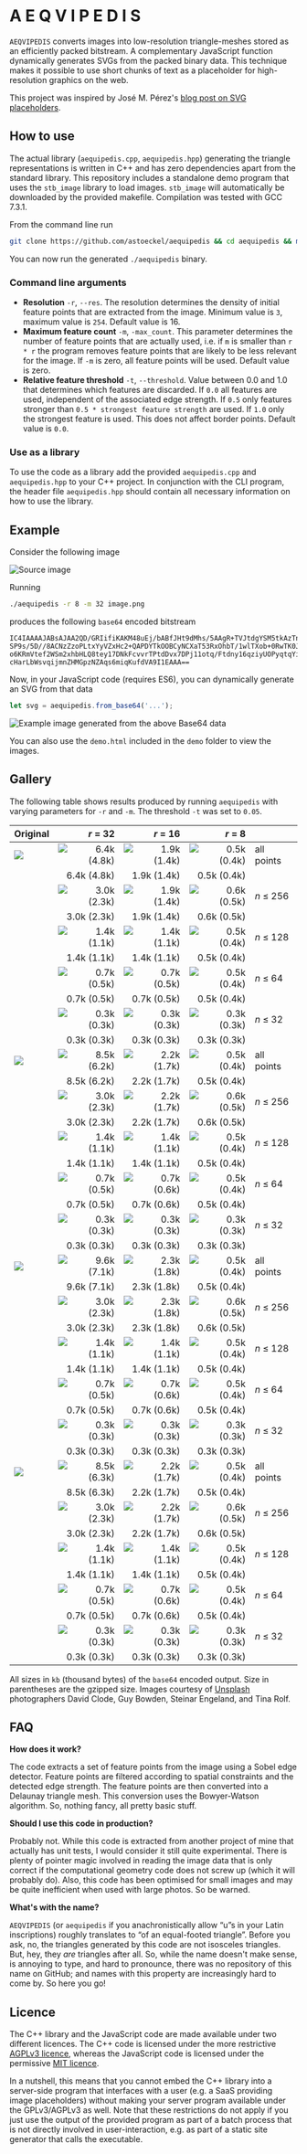 # A E Q V I P E D I S

`AEQVIPEDIS` converts images into low-resolution triangle-meshes stored as an efficiently packed bitstream. A complementary JavaScript function dynamically generates SVGs from the packed binary data. This technique makes it possible to use short chunks of text as a placeholder for high-resolution graphics on the web.

This project was inspired by José M. Pérez's [blog post on SVG placeholders](https://jmperezperez.com/svg-placeholders/).

## How to use

The actual library (`aequipedis.cpp`, `aequipedis.hpp`) generating the triangle representations is written in C++ and has zero dependencies apart from the standard library. This repository includes a standalone demo program that uses the `stb_image` library to load images. `stb_image` will automatically be downloaded by the provided makefile. Compilation was tested with GCC 7.3.1. 

From the command line run
```bash
git clone https://github.com/astoeckel/aequipedis && cd aequipedis && make
```
You can now run the generated `./aequipedis` binary.

### Command line arguments

* **Resolution** `-r`, `--res`. The resolution determines the density of initial feature points that are extracted from the image. Minimum value is `3`, maximum value is `254`. Default value is 16.
* **Maximum feature count** `-m`, `-max_count`. This parameter determines the number of feature points that are actually used, i.e. if `m` is smaller than `r * r` the program removes feature points that are likely to be less relevant for the image. If `-m` is zero, all feature points will be used. Default value is zero.
* **Relative feature threshold** `-t`, `--threshold`. Value between 0.0 and 1.0 that determines which features are discarded. If `0.0` all features are used, independent of the associated edge strength. If `0.5` only features stronger than `0.5 * strongest feature strength` are used. If `1.0` only the strongest feature is used. This does not affect border points. Default value is `0.0`.

### Use as a library

To use the code as a library add the provided `aequipedis.cpp` and `aequipedis.hpp` to your C++ project. In conjunction with the CLI program, the header file `aequipedis.hpp` should contain all necessary information on how to use the library.

## Example

Consider the following image

![Source image](demo/src/david-clode-363878.small.jpg)

Running
```bash
./aequipedis -r 8 -m 32 image.png
```
produces the following `base64` encoded bitstream
```
IC4IAAAAJABsAJAA2QD/GRIifiKAKM48uEj/bABfJHt9dMhs/5AAgR+TVJtdgYSM5tkAzTnrWsrQ/wD/
SP9s/5D//8ACNzZzoPLtxYyVZxHc2+QAPDYTkOOBCyNCXaT53RxOhbT/1wlTXob+0RwTK0JPqs+y6KOp
o6KRmVtef2WSm2xhbHLQ8tey17DNkFcvvrTPtdDvx7DPj11otq/Ftdny16qziyUOPyqtqYipe1uEjTYl
cHarLbWsvqijmnZHMGpzNZAqs6miqKufdVA9I1EAAA==
```
Now, in your JavaScript code (requires ES6), you can dynamically generate an SVG from that data
```js
let svg = aequipedis.from_base64('...');
```
![Example image generated from the above Base64 data](demo/out/david-clode-363878.small.jpg_r8_m32.jpg)

You can also use the `demo.html` included in the `demo` folder to view the images.

## Gallery

The following table shows results produced by running `aequipedis` with varying parameters for `-r` and `-m`. The threshold `-t` was set to `0.05`.

| Original |  *r* = 32 |  *r* = 16 |  *r* = 8 |       |
| :------- |   ---: |   ---: |   ---: |  :--- |
| ![](demo/src/david-clode-363878.small.jpg) | ![6.4k (4.8k)](demo/out/david-clode-363878.small.jpg_r32_m1024.jpg) | ![1.9k (1.4k)](demo/out/david-clode-363878.small.jpg_r16_m256.jpg) | ![0.5k (0.4k)](demo/out/david-clode-363878.small.jpg_r8_m64.jpg) | all points 
|  | 6.4k (4.8k) | 1.9k (1.4k) | 0.5k (0.4k) |
| | ![3.0k (2.3k)](demo/out/david-clode-363878.small.jpg_r32_m256.jpg) | ![1.9k (1.4k)](demo/out/david-clode-363878.small.jpg_r16_m256.jpg) | ![0.6k (0.5k)](demo/out/david-clode-363878.small.jpg_r8_m256.jpg) | *n* ≤ 256
| | 3.0k (2.3k) | 1.9k (1.4k) | 0.6k (0.5k) |
| | ![1.4k (1.1k)](demo/out/david-clode-363878.small.jpg_r32_m128.jpg) | ![1.4k (1.1k)](demo/out/david-clode-363878.small.jpg_r16_m128.jpg) | ![0.5k (0.4k)](demo/out/david-clode-363878.small.jpg_r8_m128.jpg) | *n* ≤ 128
| | 1.4k (1.1k) | 1.4k (1.1k) | 0.5k (0.4k) |
| | ![0.7k (0.5k)](demo/out/david-clode-363878.small.jpg_r32_m64.jpg) | ![0.7k (0.5k)](demo/out/david-clode-363878.small.jpg_r16_m64.jpg) | ![0.5k (0.4k)](demo/out/david-clode-363878.small.jpg_r8_m64.jpg) | *n* ≤ 64
| | 0.7k (0.5k) | 0.7k (0.5k) | 0.5k (0.4k) |
| | ![0.3k (0.3k)](demo/out/david-clode-363878.small.jpg_r32_m32.jpg) | ![0.3k (0.3k)](demo/out/david-clode-363878.small.jpg_r16_m32.jpg) | ![0.3k (0.3k)](demo/out/david-clode-363878.small.jpg_r8_m32.jpg) | *n* ≤ 32
|  | 0.3k (0.3k) | 0.3k (0.3k) | 0.3k (0.3k) |
| ![](demo/src/guy-bowden-95257.small.jpg) | ![8.5k (6.2k)](demo/out/guy-bowden-95257.small.jpg_r32_m1024.jpg) | ![2.2k (1.7k)](demo/out/guy-bowden-95257.small.jpg_r16_m256.jpg) | ![0.5k (0.4k)](demo/out/guy-bowden-95257.small.jpg_r8_m64.jpg) | all points 
|  | 8.5k (6.2k) | 2.2k (1.7k) | 0.5k (0.4k) |
| | ![3.0k (2.3k)](demo/out/guy-bowden-95257.small.jpg_r32_m256.jpg) | ![2.2k (1.7k)](demo/out/guy-bowden-95257.small.jpg_r16_m256.jpg) | ![0.6k (0.5k)](demo/out/guy-bowden-95257.small.jpg_r8_m256.jpg) | *n* ≤ 256
| | 3.0k (2.3k) | 2.2k (1.7k) | 0.6k (0.5k) |
| | ![1.4k (1.1k)](demo/out/guy-bowden-95257.small.jpg_r32_m128.jpg) | ![1.4k (1.1k)](demo/out/guy-bowden-95257.small.jpg_r16_m128.jpg) | ![0.5k (0.4k)](demo/out/guy-bowden-95257.small.jpg_r8_m128.jpg) | *n* ≤ 128
| | 1.4k (1.1k) | 1.4k (1.1k) | 0.5k (0.4k) |
| | ![0.7k (0.5k)](demo/out/guy-bowden-95257.small.jpg_r32_m64.jpg) | ![0.7k (0.6k)](demo/out/guy-bowden-95257.small.jpg_r16_m64.jpg) | ![0.5k (0.4k)](demo/out/guy-bowden-95257.small.jpg_r8_m64.jpg) | *n* ≤ 64
| | 0.7k (0.5k) | 0.7k (0.6k) | 0.5k (0.4k) |
| | ![0.3k (0.3k)](demo/out/guy-bowden-95257.small.jpg_r32_m32.jpg) | ![0.3k (0.3k)](demo/out/guy-bowden-95257.small.jpg_r16_m32.jpg) | ![0.3k (0.3k)](demo/out/guy-bowden-95257.small.jpg_r8_m32.jpg) | *n* ≤ 32
|  | 0.3k (0.3k) | 0.3k (0.3k) | 0.3k (0.3k) |
| ![](demo/src/steinar-engeland-111914.small.jpg) | ![9.6k (7.1k)](demo/out/steinar-engeland-111914.small.jpg_r32_m1024.jpg) | ![2.3k (1.8k)](demo/out/steinar-engeland-111914.small.jpg_r16_m256.jpg) | ![0.5k (0.4k)](demo/out/steinar-engeland-111914.small.jpg_r8_m64.jpg) | all points 
|  | 9.6k (7.1k) | 2.3k (1.8k) | 0.5k (0.4k) |
| | ![3.0k (2.3k)](demo/out/steinar-engeland-111914.small.jpg_r32_m256.jpg) | ![2.3k (1.8k)](demo/out/steinar-engeland-111914.small.jpg_r16_m256.jpg) | ![0.6k (0.5k)](demo/out/steinar-engeland-111914.small.jpg_r8_m256.jpg) | *n* ≤ 256
| | 3.0k (2.3k) | 2.3k (1.8k) | 0.6k (0.5k) |
| | ![1.4k (1.1k)](demo/out/steinar-engeland-111914.small.jpg_r32_m128.jpg) | ![1.4k (1.1k)](demo/out/steinar-engeland-111914.small.jpg_r16_m128.jpg) | ![0.5k (0.4k)](demo/out/steinar-engeland-111914.small.jpg_r8_m128.jpg) | *n* ≤ 128
| | 1.4k (1.1k) | 1.4k (1.1k) | 0.5k (0.4k) |
| | ![0.7k (0.5k)](demo/out/steinar-engeland-111914.small.jpg_r32_m64.jpg) | ![0.7k (0.6k)](demo/out/steinar-engeland-111914.small.jpg_r16_m64.jpg) | ![0.5k (0.4k)](demo/out/steinar-engeland-111914.small.jpg_r8_m64.jpg) | *n* ≤ 64
| | 0.7k (0.5k) | 0.7k (0.6k) | 0.5k (0.4k) |
| | ![0.3k (0.3k)](demo/out/steinar-engeland-111914.small.jpg_r32_m32.jpg) | ![0.3k (0.3k)](demo/out/steinar-engeland-111914.small.jpg_r16_m32.jpg) | ![0.3k (0.3k)](demo/out/steinar-engeland-111914.small.jpg_r8_m32.jpg) | *n* ≤ 32
|  | 0.3k (0.3k) | 0.3k (0.3k) | 0.3k (0.3k) |
| ![](demo/src/tina-rolf-269345.small.jpg) | ![8.5k (6.3k)](demo/out/tina-rolf-269345.small.jpg_r32_m1024.jpg) | ![2.2k (1.7k)](demo/out/tina-rolf-269345.small.jpg_r16_m256.jpg) | ![0.5k (0.4k)](demo/out/tina-rolf-269345.small.jpg_r8_m64.jpg) | all points 
|  | 8.5k (6.3k) | 2.2k (1.7k) | 0.5k (0.4k) |
| | ![3.0k (2.3k)](demo/out/tina-rolf-269345.small.jpg_r32_m256.jpg) | ![2.2k (1.7k)](demo/out/tina-rolf-269345.small.jpg_r16_m256.jpg) | ![0.6k (0.5k)](demo/out/tina-rolf-269345.small.jpg_r8_m256.jpg) | *n* ≤ 256
| | 3.0k (2.3k) | 2.2k (1.7k) | 0.6k (0.5k) |
| | ![1.4k (1.1k)](demo/out/tina-rolf-269345.small.jpg_r32_m128.jpg) | ![1.4k (1.1k)](demo/out/tina-rolf-269345.small.jpg_r16_m128.jpg) | ![0.5k (0.4k)](demo/out/tina-rolf-269345.small.jpg_r8_m128.jpg) | *n* ≤ 128
| | 1.4k (1.1k) | 1.4k (1.1k) | 0.5k (0.4k) |
| | ![0.7k (0.5k)](demo/out/tina-rolf-269345.small.jpg_r32_m64.jpg) | ![0.7k (0.6k)](demo/out/tina-rolf-269345.small.jpg_r16_m64.jpg) | ![0.5k (0.4k)](demo/out/tina-rolf-269345.small.jpg_r8_m64.jpg) | *n* ≤ 64
| | 0.7k (0.5k) | 0.7k (0.6k) | 0.5k (0.4k) |
| | ![0.3k (0.3k)](demo/out/tina-rolf-269345.small.jpg_r32_m32.jpg) | ![0.3k (0.3k)](demo/out/tina-rolf-269345.small.jpg_r16_m32.jpg) | ![0.3k (0.3k)](demo/out/tina-rolf-269345.small.jpg_r8_m32.jpg) | *n* ≤ 32
|  | 0.3k (0.3k) | 0.3k (0.3k) | 0.3k (0.3k) |

All sizes in `kb` (thousand bytes) of the `base64` encoded output. Size in parentheses are the gzipped size. Images courtesy of [Unsplash](https://unsplash.com/) photographers David Clode, Guy Bowden, Steinar Engeland, and Tina Rolf.

## FAQ

**How does it work?**

The code extracts a set of feature points from the image using a Sobel edge detector. Feature points are filtered according to spatial constraints and the detected edge strength. The feature points are then converted into a Delaunay triangle mesh. This conversion uses the Bowyer-Watson algorithm. So, nothing fancy, all pretty basic stuff.

**Should I use this code in production?**

Probably not. While this code is extracted from another project of mine that actually has unit tests, I would consider it still quite experimental. There is plenty of pointer magic involved in reading the image data that is only correct if the computational geometry code does not screw up (which it will probably do). Also, this code has been optimised for small images and may be quite inefficient when used with large photos. So be warned.

**What's with the name?**

`AEQVIPEDIS` (or `aequipedis` if you anachronistically allow “u”s in your Latin inscriptions) roughly translates to “of an equal-footed triangle”. Before you ask, no, the triangles generated by this code are not isosceles triangles. But, hey, they *are* triangles after all. So, while the name doesn't make sense, is annoying to type, and hard to pronounce, there was no repository of this name on GitHub; and names with this property are increasingly hard to come by. So here you go!

## Licence

The C++ library and the JavaScript code are made available under two different licences. The C++ code is licensed under the more restrictive [AGPLv3 licence](https://www.gnu.org/licenses/agpl-3.0.en.html), whereas the JavaScript code is licensed under the permissive [MIT licence](https://opensource.org/licenses/MIT).

In a nutshell, this means that you cannot embed the C++ library into a server-side program that interfaces with a user (e.g. a SaaS providing image placeholders) without making your server program available under the GPLv3/AGPLv3 as well. Note that these restrictions do not apply if you just use the output of the provided program as part of a batch process that is not directly involved in user-interaction, e.g. as part of a static site generator that calls the executable.
